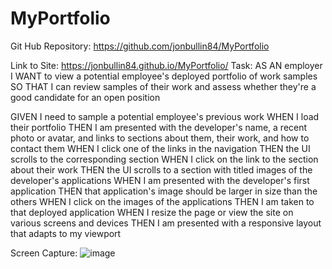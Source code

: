 # MyPortfolio
Git Hub Repository:
https://github.com/jonbullin84/MyPortfolio

Link to Site:
https://jonbullin84.github.io/MyPortfolio/
Task:
AS AN employer
I WANT to view a potential employee's deployed portfolio of work samples
SO THAT I can review samples of their work and assess whether they're a good candidate for an open position

GIVEN I need to sample a potential employee's previous work
WHEN I load their portfolio
THEN I am presented with the developer's name, a recent photo or avatar, and links to sections about them, their work, and how to contact them
WHEN I click one of the links in the navigation
THEN the UI scrolls to the corresponding section
WHEN I click on the link to the section about their work
THEN the UI scrolls to a section with titled images of the developer's applications
WHEN I am presented with the developer's first application
THEN that application's image should be larger in size than the others
WHEN I click on the images of the applications
THEN I am taken to that deployed application
WHEN I resize the page or view the site on various screens and devices
THEN I am presented with a responsive layout that adapts to my viewport

Screen Capture:
![image](https://user-images.githubusercontent.com/105215596/173978865-29dfe999-f81f-49fe-a627-56a2d205d570.png)
